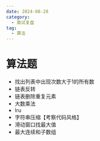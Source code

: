 ```yaml
---
date: 2024-08-28
category:
  - 面试复盘
tag:
  - 算法
---
```


# 算法题

- 找出列表中出现次数大于1的所有数
- 链表反转
- 链表删除重复元素
- 大数乘法
- lru
- 字符串压缩【考察代码风格】
- 滑动窗口找最大值
- 最大连续和子数组